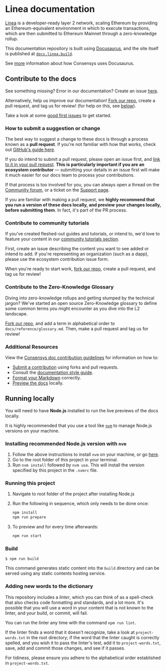 # Linea documentation

[Linea](https://linea.build/) is a developer-ready layer 2 network, scaling Ethereum by providing
an Ethereum-equivalent environment in which to execute transactions, which are then submitted to
Ethereum Mainnet through a zero-knowledge rollup.

This documentation repository is built using [Docusaurus](https://docusaurus.io/), and the site
itself is published at [`docs.linea.build`](https://docs.linea.build/).

See [more](https://docs-template.consensys.net/) information about how Consensys uses Docusaurus.

## Contribute to the docs

See something missing? Error in our documentation? Create an issue [here](https://github.com/Consensys/doc.linea/issues).

Alternatively, help us improve our documentation! [Fork our repo](https://github.com/ConsenSys/doc.linea/fork),
create a pull request, and tag us for review! (for help on this, see [below](#how-to-submit-a-suggestion-or-change)).

Take a look at some [good first issues](https://github.com/ConsenSys/doc.linea/issues?q=is%3Aissue+is%3Aopen+label%3A%22good+first+issue%22)
to get started.

### How to submit a suggestion or change

The best way to suggest a change to these docs is through a process known as a **pull request**.
If you're not familiar with how that works, check out [GitHub's guide here](https://docs.github.com/en/pull-requests/collaborating-with-pull-requests/proposing-changes-to-your-work-with-pull-requests/creating-a-pull-request).

If you do intend to submit a pull request, please open an issue first, and [link to it in your pull request](https://docs.github.com/en/issues/tracking-your-work-with-issues/linking-a-pull-request-to-an-issue). **This is particularly important if you are an ecosystem contributor** —
submitting your details in an issue first will make it much easier for our docs team to process your
contributions.

If that process is too involved for you, you can always open a thread on the [Community forum](https://community.linea.build/),
or a ticket on the [Support page](https://support.linea.build/hc/en-us).

If you are familiar with making a pull request, we **highly recommend that you run a version of these docs locally, and preview your changes locally, before submitting them**.
In fact, it's part of the PR process.

### Contribute to community tutorials

If you've created fleshed-out guides and tutorials, or intend to, we'd love to feature your content
in our [community tutorials section](./docs/developers/guides/community/index.mdx).

First, create an issue describing the content you want to see added or intend to add. If you're
representing an organization (such as a dapp), please use the ecosystem contribution issue form.

When you're ready to start work, [fork our repo](https://github.com/Consensys/doc.linea/fork),
create a pull request, and tag us for review!

### Contribute to the Zero-Knowledge Glossary

Diving into zero-knowledge rollups and getting stumped by the technical jargon? We've started an
open source Zero-Knowledge glossary to define some common terms you might encounter as you dive
into the L2 landscape.

[Fork our repo](https://github.com/Consensys/doc.linea/fork), and add a term in alphabetical
order to `docs/reference/glossary.md`. Then, make a pull request and tag us for review!

### Additional Resources

View the [Consensys doc contribution guidelines](https://docs-template.consensys.net/) for
information on how to:

- [Submit a contribution](https://docs-template.consensys.net/contribute/submit-a-contribution) using forks and pull requests.
- Consult the [documentation style guide](https://docs-template.consensys.net/contribute/style-guide).
- [Format your Markdown](https://docs-template.consensys.net/contribute/format-markdown) correctly.
- [Preview the docs](https://docs-template.consensys.net/contribute/preview) locally.

## Running locally

You will need to have **Node.js** installed to run the live previews of the docs locally.

It is highly recommended that you use a tool like [`nvm`](https://github.com/nvm-sh/nvm#installing-and-updating)
to manage Node.js versions on your machine.

### Installing recommended Node.js version with `nvm`

1. Follow the above instructions to install `nvm` on your machine, or go [here](https://github.com/nvm-sh/nvm#installing-and-updating).
2. Go to the root folder of this project in your terminal.
3. Run `nvm install` followed by `nvm use`. This will install the version specified by this project in the `.nvmrc` file.

### Running this project

1. Navigate to root folder of the project after installing Node.js
2. Run the following in sequence, which only needs to be done once:

   ```bash
   npm install
   npm run prepare
   ```

3. To preview and for every time afterwards:

   ```bash
   npm run start
   ```

### Build

    $ npm run build

This command generates static content into the `build` directory and can be served using any static
contents hosting service.

### Adding new words to the dictionary

This repository includes a _linter_, which you can think of as a spell-check that also checks code
formatting and standards, and a lot more. It's possible that you will use a word in your content
that is not known to the linter, and your build, or commit, will fail.

You can run the linter any time with the command `npm run lint`.

If the linter finds a word that it doesn't recognize, take a look at `project-words.txt` in the root
directory; if the word that the linter caught is correctly spelled, and you wish it to pass the
linter's test, add it to `project-words.txt`, save, add and commit those changes, and see if it
passes.

For tidiness, please ensure you adhere to the alphabetical order established in `project-words.txt`.
